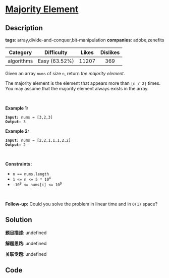 # [Majority Element](https://leetcode.com/problems/majority-element/description/)

## Description

**tags**: array,divide-and-conquer,bit-manipulation
**companies**: adobe,zenefits

| Category | Difficulty | Likes | Dislikes |
| :------: | :--------: | :---: | :------: |
| algorithms | Easy (63.52%) | 11207 | 369 |

<p>Given an array <code>nums</code> of size <code>n</code>, return <em>the majority element</em>.</p>

<p>The majority element is the element that appears more than <code>&lfloor;n / 2&rfloor;</code> times. You may assume that the majority element always exists in the array.</p>

<p>&nbsp;</p>
<p><strong>Example 1:</strong></p>
<pre><code><strong>Input:</strong> nums = [3,2,3]
<strong>Output:</strong> 3</code></pre><p><strong>Example 2:</strong></p>
<pre><code><strong>Input:</strong> nums = [2,2,1,1,1,2,2]
<strong>Output:</strong> 2</code></pre>
<p>&nbsp;</p>
<p><strong>Constraints:</strong></p>

<ul>
	<li><code>n == nums.length</code></li>
	<li><code>1 &lt;= n &lt;= 5 * 10<sup>4</sup></code></li>
	<li><code>-10<sup>9</sup> &lt;= nums[i] &lt;= 10<sup>9</sup></code></li>
</ul>

<p>&nbsp;</p>
<strong>Follow-up:</strong> Could you solve the problem in linear time and in <code>O(1)</code> space?


## Solution

**题目描述**: undefined

**解题思路**: undefined

**关联专题**: undefined

## Code